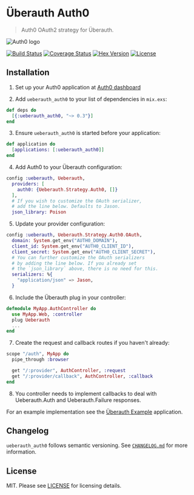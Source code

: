 # Überauth Auth0

> Auth0 OAuth2 strategy for Überauth.

![Auth0 logo](https://github.com/sntran/ueberauth_auth0/blob/master/media/auth0-logo.png)

[![Build Status](https://img.shields.io/travis/sntran/ueberauth_auth0/master.svg)](https://travis-ci.org/sntran/ueberauth_auth0) [![Coverage Status](https://coveralls.io/repos/github/sntran/ueberauth_auth0/badge.svg?branch=master)](https://coveralls.io/github/sntran/ueberauth_auth0?branch=master) [![Hex Version](https://img.shields.io/hexpm/v/ueberauth_auth0.svg)](https://hex.pm/packages/ueberauth_auth0) [![License](http://img.shields.io/badge/license-MIT-brightgreen.svg)](http://opensource.org/licenses/MIT)


## Installation

  1. Set up your Auth0 application at [Auth0 dashboard](https://manage.auth0.com/#/applications)

  2. Add `ueberauth_auth0` to your list of dependencies in `mix.exs`:

  ```elixir
  def deps do
    [{:ueberauth_auth0, "~> 0.3"}]
  end
  ```

  3. Ensure `ueberauth_auth0` is started before your application:

  ```elixir
  def application do
    [applications: [:ueberauth_auth0]]
  end
  ```

  4. Add Auth0 to your Überauth configuration:

  ```elixir
  config :ueberauth, Ueberauth,
    providers: [
      auth0: {Ueberauth.Strategy.Auth0, []}
    ],
    # If you wish to customize the OAuth serializer,
    # add the line below. Defaults to Jason.
    json_library: Poison
  ```

  5. Update your provider configuration:

  ```elixir
  config :ueberauth, Ueberauth.Strategy.Auth0.OAuth,
    domain: System.get_env("AUTH0_DOMAIN"),
    client_id: System.get_env("AUTH0_CLIENT_ID"),
    client_secret: System.get_env("AUTH0_CLIENT_SECRET"),
    # You can further customize the OAuth serializers
    # by adding the line below. If you already set
    # the `json_library` above, there is no need for this.
    serializers: %{
      "application/json" => Jason,
    }
  ```

  6. Include the Überauth plug in your controller:

  ```elixir
  defmodule MyApp.AuthController do
    use MyApp.Web, :controller
    plug Ueberauth
    ...
  end
  ```

  7. Create the request and callback routes if you haven't already:

  ```elixir
  scope "/auth", MyApp do
    pipe_through :browser

    get "/:provider", AuthController, :request
    get "/:provider/callback", AuthController, :callback
  end
  ```

  8. You controller needs to implement callbacks to deal with Ueberauth.Auth and Ueberauth.Failure responses.

  For an example implementation see the [Überauth Example](https://github.com/ueberauth/ueberauth_example) application.


## Changelog

`ueberauth_auth0` follows semantic versioning. See [`CHANGELOG.md`](https://github.com/sntran/ueberauth_auth0/blob/master/CHANGELOG.md) for more information.


## License

MIT. Please see [LICENSE](https://github.com/sntran/ueberauth_auth0/blob/master/LICENSE) for licensing details.

